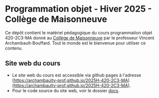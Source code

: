 # Programmation objet - Hiver 2025 - Collège de Maisonneuve

Ce dépôt contient le matériel pédagogique du cours programmation objet
420-2C3-MA donné au [Collège de Maisonneuve](https://www.cmaisonneuve.qc.ca/)
par le professeur Vincent Archambault-Bouffard. Tout le monde est le bienvenue
pour utiliser ce contenu. 

## Site web du cours
- Le site web du cours est accessible via github pages à l'adresse
  [https://archambaultv-prof.github.io/2025H-420-2C3-MA](https://archambaultv-prof.github.io/2025H-420-2C3-MA).
- Pour le code source du site web, voir le dossier [docs](docs).
